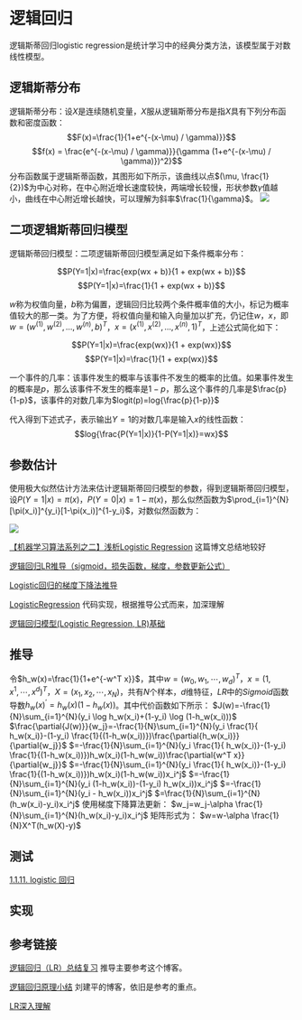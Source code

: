 # 逻辑回归

逻辑斯蒂回归logistic regression是统计学习中的经典分类方法，该模型属于对数线性模型。

## 逻辑斯蒂分布
逻辑斯蒂分布：设$X$是连续随机变量，$X$服从逻辑斯蒂分布是指$X$具有下列分布函数和密度函数：
$$F(x)=\frac{1}{1+e^{-(x-\mu) / \gamma)}}$$
$$f(x) = \frac{e^{-(x-\mu) / \gamma)}}{\gamma (1+e^{-(x-\mu) / \gamma)})^2}$$
分布函数属于逻辑斯蒂函数，其图形如下所示，该曲线以点$(\mu, \frac{1}{2})$为中心对称，在中心附近增长速度较快，两端增长较慢，形状参数$\gamma$值越小，曲线在中心附近增长越快，可以理解为斜率$\frac{1}{\gamma}$。
![](http://chenguanfuqq.gitee.io/tuquan/img_2018_3/logistic_plot.png)

## 二项逻辑斯蒂回归模型

逻辑斯蒂回归模型：二项逻辑斯蒂回归模型满足如下条件概率分布：

$$P(Y=1|x)=\frac{exp(wx + b)}{1 + exp(wx + b)}$$
$$P(Y=1|x)=\frac{1}{1 + exp(wx + b)}$$

$w$称为权值向量，$b$称为偏置，逻辑回归比较两个条件概率值的大小，标记为概率值较大的那一类。为了方便，将权值向量和输入向量加以扩充，仍记住$w$，$x$，即$w=(w^{(1)},w^{(2)},...,w^{(n)},b)^T$，$x=(x^{(1)},x^{(2)},...,x^{(n)},1)^T$，上述公式简化如下：

$$P(Y=1|x)=\frac{exp(wx)}{1 + exp(wx)}$$
$$P(Y=1|x)=\frac{1}{1 + exp(wx)}$$

一个事件的几率：该事件发生的概率与该事件不发生的概率的比值。如果事件发生的概率是$p$，那么该事件不发生的概率是$1-p$，那么这个事件的几率是$\frac{p}{1-p}$，该事件的对数几率为$logit(p)=log{\frac{p}{1-p}}$

代入得到下述式子，表示输出$Y=1$的对数几率是输入$x$的线性函数：
$$log{\frac{P(Y=1|x)}{1-P(Y=1|x)}=wx}$$


## 参数估计

使用极大似然估计方法来估计逻辑斯蒂回归模型的参数，得到逻辑斯蒂回归模型，设$P(Y=1|x)=\pi(x)$，$P(Y=0|x)=1-\pi(x)$，那么似然函数为$\prod_{i=1}^{N}[\pi(x_i)]^{y_i}[1-\pi(x_i)]^{1-y_i}$，对数似然函数为：

![](http://chenguanfuqq.gitee.io/tuquan/img_2018_3/logistic_like.png)

[【机器学习算法系列之二】浅析Logistic Regression](https://chenrudan.github.io/blog/2016/01/09/logisticregression.html) 这篇博文总结地较好

[逻辑回归LR推导（sigmoid，损失函数，梯度，参数更新公式）](https://hyzhan.github.io/2017/05/23/2017-05-23-%E9%80%BB%E8%BE%91%E5%9B%9E%E5%BD%92LR%E6%8E%A8%E5%AF%BC%EF%BC%88sigmoid%EF%BC%8C%E6%8D%9F%E5%A4%B1%E5%87%BD%E6%95%B0%EF%BC%8C%E6%A2%AF%E5%BA%A6%EF%BC%8C%E5%8F%82%E6%95%B0%E6%9B%B4%E6%96%B0%E5%85%AC%E5%BC%8F%EF%BC%89/)

[Logistic回归的梯度下降法推导](http://ziyuanjun.github.io/2016/01/21/Logistic%E5%9B%9E%E5%BD%92%E7%9A%84%E6%A2%AF%E5%BA%A6%E4%B8%8B%E9%99%8D%E6%B3%95%E6%8E%A8%E5%AF%BC/)

[LogisticRegression](https://github.com/perborgen/LogisticRegression/blob/master/logistic.py) 代码实现，根据推导公式而来，加深理解

[逻辑回归模型(Logistic Regression, LR)基础](https://www.cnblogs.com/sparkwen/p/3441197.html)


## 推导

令$h_w(x)=\frac{1}{1+e^{-w^T x}}$，其中$w=(w_0, w_1, \cdots, w_d)^T$，$x=(1, x^1, \cdots, x^d)^T$，$X=(x_1, x_2, \cdots, x_N)$，共有$N$个样本，$d$维特征，$LR$中的$Sigmoid$函数导数$h_w(x)^{\prime}=h_w(x)(1-h_w(x))$。其中代价函数如下所示：
$J(w)=-\frac{1}{N}\sum_{i=1}^{N}(y_i \log h_w(x_i)+(1-y_i) \log (1-h_w(x_i)))$
$\frac{\partial{J(w)}}{w_j}=-\frac{1}{N}\sum_{i=1}^{N}(y_i \frac{1}{ h_w(x_i)}-(1-y_i) \frac{1}{(1-h_w(x_i))})\frac{\partial{h_w(x_i)}}{\partial{w_j}}$
$=-\frac{1}{N}\sum_{i=1}^{N}(y_i \frac{1}{ h_w(x_i)}-(1-y_i) \frac{1}{(1-h_w(x_i))})h_w(x_i)(1-h_w(w_i))\frac{\partial{w^T x}}{\partial{w_j}}$
$=-\frac{1}{N}\sum_{i=1}^{N}(y_i \frac{1}{ h_w(x_i)}-(1-y_i) \frac{1}{(1-h_w(x_i))})h_w(x_i)(1-h_w(w_i))x_i^j$
$=-\frac{1}{N}\sum_{i=1}^{N}(y_i (1-h_w(x_i))-(1-y_i) h_w(x_i))x_i^j$
$=-\frac{1}{N}\sum_{i=1}^{N}(y_i - h_w(x_i))x_i^j$
$=\frac{1}{N}\sum_{i=1}^{N}(h_w(x_i)-y_i)x_i^j$
使用梯度下降算法更新：
$w_j=w_j-\alpha \frac{1}{N}\sum_{i=1}^{N}(h_w(x_i)-y_i)x_i^j$
矩阵形式为：
$w=w-\alpha \frac{1}{N}X^T(h_w(X)-y)$


## 测试

[1.1.11. logistic 回归](http://sklearn.apachecn.org/cn/0.19.0/modules/linear_model.html#logistic)

## 实现

## 参考链接

[逻辑回归（LR）总结复习](http://www.cnblogs.com/arachis/p/LR.html) 推导主要参考这个博客。

[逻辑回归原理小结](https://www.cnblogs.com/pinard/p/6029432.html) 刘建平的博客，依旧是参考的重点。

[LR深入理解](https://blog.csdn.net/richard_more/article/details/52764559###;)





















